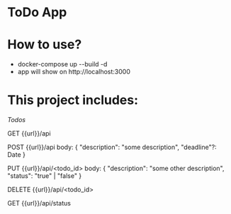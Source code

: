 # ToDo App
# How to use?
* docker-compose up --build -d
* app will show on http://localhost:3000


# This project includes:

*Todos*

GET {{url}}/api

POST {{url}}/api
body: {
    "description": "some description",
    "deadline"?: Date
}

PUT {{url}}/api/<todo_id>
body: {
    "description": "some other description",
    "status": "true" | "false"
}

DELETE {{url}}/api/<todo_id>

GET {{url}}/api/status
